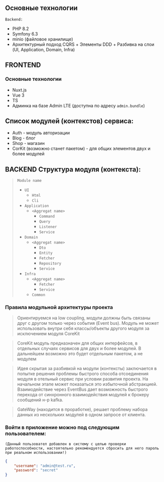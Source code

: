 ## Основные технологии
`Backend:`
- PHP 8.2
- Symfony 6.3
- minio (файловое хранилище)
- Архитектурный подход CQRS + Элементы DDD + Разбивка на слои (UI, Application, Domain, Infra)

## FRONTEND
### Основные технологии
- Nuxt.js
- Vue 3
- TS
- Админка на базе Admin LTE (доступна по адресу `admin.bundle`)

## Список модулей (контекстов) сервиса:
- Auth - модуль авторизации
- Blog - блог
- Shop - магазин
- CorKit (возможно станет пакетом) - для общих элементов двух и более модулей

## BACKEND Структура модуля (контекста):
> `Module name`  
> - `UI`
>   - `Html`
>   - `Cli`
> - `Application`
>   - `<Aggregat name>`
>     - `Command`
>     - `Query`
>     - `Listener`
>     - `Service`
> - `Domain`
>   - `<Aggregat name>`
>     - `Dto`
>     - `Entity`
>     - `Fetcher`
>     - `Repository`
>     - `Service`
> - `Infra`
>   - `<Aggregat name>`
>     - `Fetcher`
>     - `Service`
>   - `Common`

### Правила модульной архитектуры проекта
> Ориентируемся на low coupling, модули должны быть связаны друг с другом только через события (Event bus). Модуль не может использовать внутри себя классы/объекты другого модуля за исключением модуля CoreKit

> CoreKit модуль предназначен для общих интерфейсов, в отдельных случаях сервисов для двух и более модулей. В дальнейшем возможно это будет отдельным пакетом, а не модулем

> Идея скрытая за разбивкой на модули (контексты) заключается в попытке решения проблемы быстрого способа отсоединения модуля в отельный сервис при условии развития проекта. На начальном этапе может показаться это избыточной абстракцией. Взаимодействие через EventBus дает возможность быстрого перехода от синхронного взаимодействия модулей к брокеру сообщений н-р kafka.

> GateWay (находится в проработке), решает проблему набора данных из нескольких модулей в одном запросе от клиента.

### Войти в приложение можно под следующим пользователем:  
`(Данный пользовател добавлен в систему с целью проверки работоспособности, настоятельно рекомендуется сбросить для него пароль при реальном использовании!)`

```json
{
    "username": "admin@test.ru",
    "password": "secret"
}
```

